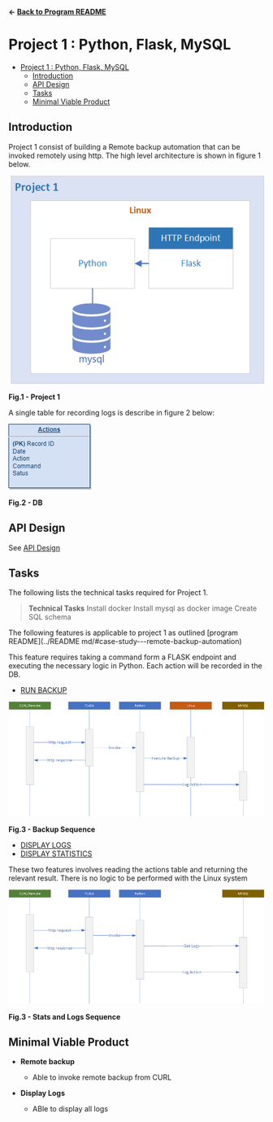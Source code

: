 **&larr; [Back to Program README](../README.md)**
# Project 1 : Python, Flask, MySQL

<!-- TOC -->
* [Project 1 : Python, Flask, MySQL](#project-1--python-flask-mysql)
  * [Introduction](#introduction)
  * [API Design](./docs/api.md)
  * [Tasks](#tasks)
  * [Minimal Viable Product](#minimal-viable-product)
<!-- TOC -->

## Introduction
Project 1 consist of building a Remote backup automation that can be invoked remotely using http.  The high level architecture is shown in figure 1 below.

![](./docs/images/project1.png)
<figcaption><b>Fig.1 - Project 1</b></figcaption>

A single table for recording logs is describe in figure 2 below:

![](./docs/images/db.png)  
<figcaption><b>Fig.2 - DB</b></figcaption>


## API Design
See [API Design](./docs/api.md)

## Tasks

The following lists the technical tasks required for Project 1.

>**Technical Tasks**
> Install docker
> Install mysql as docker image
> Create SQL schema

The following features is applicable to project 1 as outlined [program README](../README md/#case-study---remote-backup-automation)

This feature requires taking a command form a FLASK endpoint and executing the necessary logic in Python.
Each action will be recorded in the DB. 

- [RUN BACKUP](../README.md/#feature-run-backup)

![](./docs/images/execute-backup.png)  
<figcaption><b>Fig.3 - Backup Sequence</b></figcaption>

- [DISPLAY LOGS](../README.md/#feature-display-logs)
- [DISPLAY STATISTICS](../README.md/#feature-display-statistics)

These two features involves reading the actions table and returning the relevant result.  There is no logic to be performed with the Linux system 

![](./docs/images/get-logs.png)  
<figcaption><b>Fig.3 - Stats and Logs Sequence</b></figcaption>

## Minimal Viable Product
- **Remote backup**
  - Able to invoke remote backup from CURL

- **Display Logs**
  - ABle to display all logs
